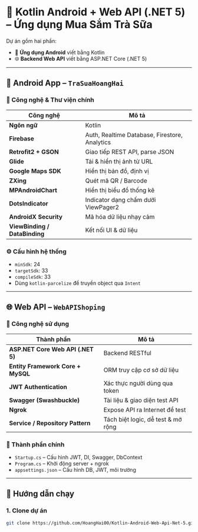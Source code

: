 # 🍹 Kotlin Android + Web API (.NET 5) – Ứng dụng Mua Sắm Trà Sữa

Dự án gồm hai phần:
- 📱 **Ứng dụng Android** viết bằng Kotlin
- 🌐 **Backend Web API** viết bằng ASP.NET Core (.NET 5)

---

## 📱 Android App – `TraSuaHoangHai`

### 🔧 Công nghệ & Thư viện chính

| Công nghệ                 | Mô tả |
|---------------------------|------|
| **Ngôn ngữ**              | Kotlin |
| **Firebase**              | Auth, Realtime Database, Firestore, Analytics |
| **Retrofit2 + GSON**      | Giao tiếp REST API, parse JSON |
| **Glide**                 | Tải & hiển thị ảnh từ URL |
| **Google Maps SDK**       | Hiển thị bản đồ, định vị |
| **ZXing**                 | Quét mã QR / Barcode |
| **MPAndroidChart**        | Hiển thị biểu đồ thống kê |
| **DotsIndicator**         | Indicator dạng chấm dưới ViewPager2 |
| **AndroidX Security**     | Mã hóa dữ liệu nhạy cảm |
| **ViewBinding / DataBinding** | Kết nối UI & dữ liệu |

### ⚙️ Cấu hình hệ thống

- `minSdk`: 24  
- `targetSdk`: 33  
- `compileSdk`: 33  
- Dùng `kotlin-parcelize` để truyền object qua `Intent`

---

## 🌐 Web API – `WebAPIShoping`

### 🔧 Công nghệ sử dụng

| Thành phần                     | Mô tả |
|--------------------------------|------|
| **ASP.NET Core Web API (.NET 5)** | Backend RESTful |
| **Entity Framework Core + MySQL** | ORM truy cập cơ sở dữ liệu |
| **JWT Authentication**        | Xác thực người dùng qua token |
| **Swagger (Swashbuckle)**     | Tài liệu & giao diện test API |
| **Ngrok**                     | Expose API ra Internet để test |
| **Service / Repository Pattern** | Tách biệt logic, dễ test & mở rộng |

### 🔩 Thành phần chính

- `Startup.cs` – Cấu hình JWT, DI, Swagger, DbContext
- `Program.cs` – Khởi động server + ngrok
- `appsettings.json` – Cấu hình DB, JWT, môi trường

---

## 🚀 Hướng dẫn chạy

### 1. Clone dự án
```bash
git clone https://github.com/HoangHai00/Kotlin-Android-Web-Api-Net-5.git
